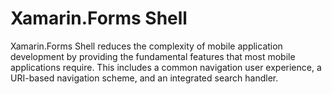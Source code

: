 # Xamarin.Forms Shell

Xamarin.Forms Shell reduces the complexity of mobile application development by providing the fundamental features that most mobile applications require. This includes a common navigation user experience, a URI-based navigation scheme, and an integrated search handler.
